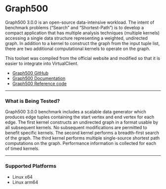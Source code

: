 ﻿# Graph500
Graph500 3.0.0 is an open-source data-intensive workload. The intent of benchmark problems (“Search” and “Shortest-Path”) is to 
develop a compact application that has multiple analysis techniques (multiple kernels) accessing a single data structure representing
a weighted, undirected graph. In addition to a kernel to construct the graph from the input tuple list, there are two additional computational 
kernels to operate on the graph.

This toolset was compiled from the official website and modified so that it is easier to integrate into VirtualClient.

* [Graph500 GitHub](https://github.com/Graph500/graph500)
* [Graph500 Documentation](https://graph500.org/?page_id=12)
* [Graph500 Reference code](https://graph500.org/?page_id=47)

-----------------------------------------------------------------------

### What is Being Tested?
Graph500 3.0.0 benchmark includes a scalable data generator which produces edge tuples containing the start vertex and end vertex for each edge.
The first kernel constructs an undirected graph in a format usable by all subsequent kernels. No subsequent modifications are permitted to 
benefit specific kernels. The second kernel performs a breadth-first search of the graph. The third kernel performs multiple single-source 
shortest path computations on the graph. Performance information is collected for each of timed kernels.

-----------------------------------------------------------------------

### Supported Platforms
* Linux x64
* Linux arm64
